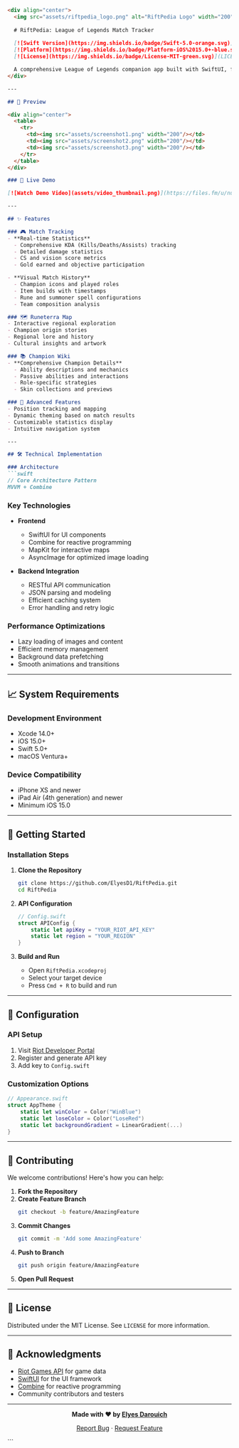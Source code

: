 ```markdown
<div align="center">
  <img src="assets/riftpedia_logo.png" alt="RiftPedia Logo" width="200"/>
  
  # RiftPedia: League of Legends Match Tracker
  
  [![Swift Version](https://img.shields.io/badge/Swift-5.0-orange.svg)](https://swift.org)
  [![Platform](https://img.shields.io/badge/Platform-iOS%2015.0+-blue.svg)](https://developer.apple.com/ios/)
  [![License](https://img.shields.io/badge/License-MIT-green.svg)](LICENSE)

  A comprehensive League of Legends companion app built with SwiftUI, featuring match tracking, an interactive Runeterra map, and detailed champion information.
</div>

---

## 📱 Preview

<div align="center">
  <table>
    <tr>
      <td><img src="assets/screenshot1.png" width="200"/></td>
      <td><img src="assets/screenshot2.png" width="200"/></td>
      <td><img src="assets/screenshot3.png" width="200"/></td>
    </tr>
  </table>
</div>

### 🎥 Live Demo

[![Watch Demo Video](assets/video_thumbnail.png)](https://files.fm/u/nuyr2a9vs7)

---

## ✨ Features

### 🎮 Match Tracking
- **Real-time Statistics**
  - Comprehensive KDA (Kills/Deaths/Assists) tracking
  - Detailed damage statistics
  - CS and vision score metrics
  - Gold earned and objective participation

- **Visual Match History**
  - Champion icons and played roles
  - Item builds with timestamps
  - Rune and summoner spell configurations
  - Team composition analysis

### 🗺️ Runeterra Map
- Interactive regional exploration
- Champion origin stories
- Regional lore and history
- Cultural insights and artwork

### 📚 Champion Wiki
- **Comprehensive Champion Details**
  - Ability descriptions and mechanics
  - Passive abilities and interactions
  - Role-specific strategies
  - Skin collections and previews

### 🎯 Advanced Features
- Position tracking and mapping
- Dynamic theming based on match results
- Customizable statistics display
- Intuitive navigation system

---

## 🛠️ Technical Implementation

### Architecture
```swift
// Core Architecture Pattern
MVVM + Combine
```

### Key Technologies
- **Frontend**
  - SwiftUI for UI components
  - Combine for reactive programming
  - MapKit for interactive maps
  - AsyncImage for optimized image loading

- **Backend Integration**
  - RESTful API communication
  - JSON parsing and modeling
  - Efficient caching system
  - Error handling and retry logic

### Performance Optimizations
- Lazy loading of images and content
- Efficient memory management
- Background data prefetching
- Smooth animations and transitions

---

## 📈 System Requirements

### Development Environment
- Xcode 14.0+
- iOS 15.0+
- Swift 5.0+
- macOS Ventura+

### Device Compatibility
- iPhone XS and newer
- iPad Air (4th generation) and newer
- Minimum iOS 15.0

---

## 🚀 Getting Started

### Installation Steps

1. **Clone the Repository**
   ```bash
   git clone https://github.com/ElyesD1/RiftPedia.git
   cd RiftPedia
   ```

2. **API Configuration**
   ```swift
   // Config.swift
   struct APIConfig {
       static let apiKey = "YOUR_RIOT_API_KEY"
       static let region = "YOUR_REGION"
   }
   ```

3. **Build and Run**
   - Open `RiftPedia.xcodeproj`
   - Select your target device
   - Press `Cmd + R` to build and run

---

## 🔧 Configuration

### API Setup
1. Visit [Riot Developer Portal](https://developer.riotgames.com)
2. Register and generate API key
3. Add key to `Config.swift`

### Customization Options
```swift
// Appearance.swift
struct AppTheme {
    static let winColor = Color("WinBlue")
    static let loseColor = Color("LoseRed")
    static let backgroundGradient = LinearGradient(...)
}
```

---

## 🤝 Contributing

We welcome contributions! Here's how you can help:

1. **Fork the Repository**
2. **Create Feature Branch**
   ```bash
   git checkout -b feature/AmazingFeature
   ```
3. **Commit Changes**
   ```bash
   git commit -m 'Add some AmazingFeature'
   ```
4. **Push to Branch**
   ```bash
   git push origin feature/AmazingFeature
   ```
5. **Open Pull Request**

---

## 📄 License

Distributed under the MIT License. See `LICENSE` for more information.

---

## 🙏 Acknowledgments

- [Riot Games API](https://developer.riotgames.com) for game data
- [SwiftUI](https://developer.apple.com/xcode/swiftui/) for the UI framework
- [Combine](https://developer.apple.com/documentation/combine) for reactive programming
- Community contributors and testers

---

<div align="center">
  
  **Made with ❤️ by [Elyes Darouich](https://github.com/ElyesD1)**
  
  [Report Bug](https://github.com/ElyesD1/RiftPedia/issues) · [Request Feature](https://github.com/ElyesD1/RiftPedia/issues)
</div>
```
